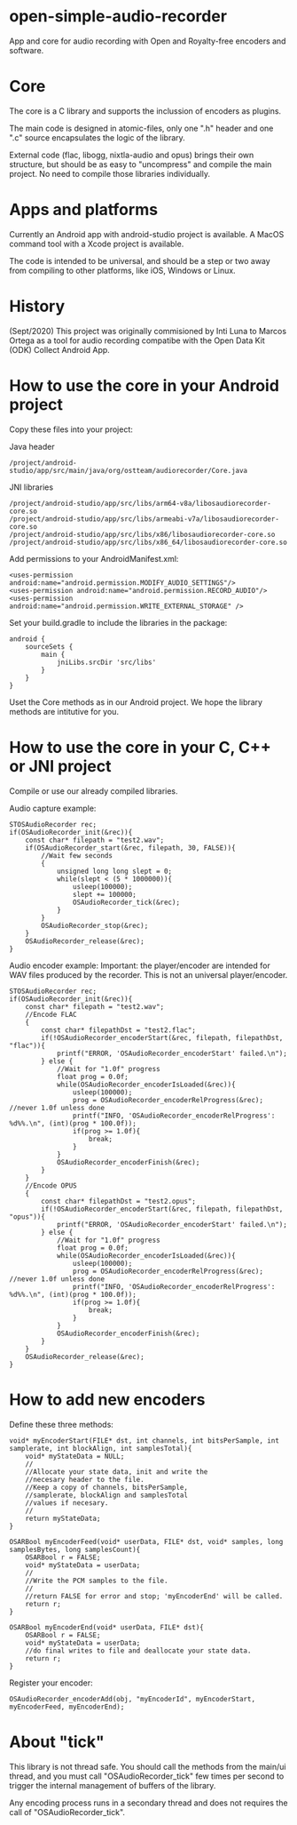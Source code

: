 # open-simple-audio-recorder
App and core for audio recording with Open and Royalty-free encoders and software.

# Core
The core is a C library and supports the inclussion of encoders as plugins.

The main code is designed in atomic-files, only one ".h" header and one ".c" source encapsulates the logic of the library.

External code (flac, libogg, nixtla-audio and opus) brings their own structure, but should be as easy to "uncompress" and compile the main project. No need to compile those libraries individually.

# Apps and platforms
Currently an Android app with android-studio project is available. A MacOS command tool with a Xcode project is available.

The code is intended to be universal, and should be a step or two away from compiling to other platforms, like iOS, Windows or Linux.

# History
(Sept/2020) This project was originally commisioned by Inti Luna to Marcos Ortega as a tool for audio recording compatibe with the Open Data Kit (ODK) Collect Android App.

# How to use the core in your Android project
Copy these files into your project:

Java header
```
/project/android-studio/app/src/main/java/org/ostteam/audiorecorder/Core.java
```


JNI libraries
```
/project/android-studio/app/src/libs/arm64-v8a/libosaudiorecorder-core.so
/project/android-studio/app/src/libs/armeabi-v7a/libosaudiorecorder-core.so
/project/android-studio/app/src/libs/x86/libosaudiorecorder-core.so
/project/android-studio/app/src/libs/x86_64/libosaudiorecorder-core.so
```


Add permissions to your AndroidManifest.xml:

```
<uses-permission android:name="android.permission.MODIFY_AUDIO_SETTINGS"/>
<uses-permission android:name="android.permission.RECORD_AUDIO"/>
<uses-permission android:name="android.permission.WRITE_EXTERNAL_STORAGE" />
```


Set your build.gradle to include the libraries in the package:

```
android {
    sourceSets {
        main {
            jniLibs.srcDir 'src/libs'
        }
    }
}
```


Uset the Core methods as in our Android project. We hope the library methods are intitutive for you.

# How to use the core in your C, C++ or JNI project

Compile or use our already compiled libraries.

Audio capture example:

```
STOSAudioRecorder rec;
if(OSAudioRecorder_init(&rec)){
	const char* filepath = "test2.wav";
	if(OSAudioRecorder_start(&rec, filepath, 30, FALSE)){
		//Wait few seconds
		{
			unsigned long long slept = 0;
			while(slept < (5 * 1000000)){
				usleep(100000);
				slept += 100000; 
				OSAudioRecorder_tick(&rec);
			}
		}
		OSAudioRecorder_stop(&rec);
	}
	OSAudioRecorder_release(&rec);
}
```


Audio encoder example:
Important: the player/encoder are intended for WAV files produced by the recorder. This is not an universal player/encoder.

```
STOSAudioRecorder rec;
if(OSAudioRecorder_init(&rec)){
	const char* filepath = "test2.wav";
	//Encode FLAC
	{
		const char* filepathDst = "test2.flac";
		if(!OSAudioRecorder_encoderStart(&rec, filepath, filepathDst, "flac")){
			printf("ERROR, 'OSAudioRecorder_encoderStart' failed.\n");
		} else {
			//Wait for "1.0f" progress
			float prog = 0.0f;
			while(OSAudioRecorder_encoderIsLoaded(&rec)){
				usleep(100000);
				prog = OSAudioRecorder_encoderRelProgress(&rec); //never 1.0f unless done
				printf("INFO, 'OSAudioRecorder_encoderRelProgress': %d%%.\n", (int)(prog * 100.0f));
				if(prog >= 1.0f){
					break;
				}
			}
			OSAudioRecorder_encoderFinish(&rec);
		}
	}
	//Encode OPUS
	{
		const char* filepathDst = "test2.opus";
		if(!OSAudioRecorder_encoderStart(&rec, filepath, filepathDst, "opus")){
			printf("ERROR, 'OSAudioRecorder_encoderStart' failed.\n");
		} else {
			//Wait for "1.0f" progress
			float prog = 0.0f;
			while(OSAudioRecorder_encoderIsLoaded(&rec)){
				usleep(100000);
				prog = OSAudioRecorder_encoderRelProgress(&rec); //never 1.0f unless done
				printf("INFO, 'OSAudioRecorder_encoderRelProgress': %d%%.\n", (int)(prog * 100.0f));
				if(prog >= 1.0f){
					break;
				}
			}
			OSAudioRecorder_encoderFinish(&rec);
		}
	}
	OSAudioRecorder_release(&rec);
}
```


# How to add new encoders

Define these three methods:

```
void* myEncoderStart(FILE* dst, int channels, int bitsPerSample, int samplerate, int blockAlign, int samplesTotal){
	void* myStateData = NULL;
	//
	//Allocate your state data, init and write the
	//necesary header to the file.
	//Keep a copy of channels, bitsPerSample,
	//samplerate, blockAlign and samplesTotal
	//values if necesary.
	//
	return myStateData;
}

OSARBool myEncoderFeed(void* userData, FILE* dst, void* samples, long samplesBytes, long samplesCount){
	OSARBool r = FALSE;
	void* myStateData = userData;
	//
	//Write the PCM samples to the file.
	//
	//return FALSE for error and stop; 'myEncoderEnd' will be called.
	return r; 
}

OSARBool myEncoderEnd(void* userData, FILE* dst){
	OSARBool r = FALSE;
	void* myStateData = userData;
	//do final writes to file and deallocate your state data.
	return r;
}
```

Register your encoder:

```
OSAudioRecorder_encoderAdd(obj, "myEncoderId", myEncoderStart, myEncoderFeed, myEncoderEnd);
```


# About "tick"

This library is not thread safe. You should call the methods from the main/ui thread, and you must call "OSAudioRecorder_tick" few times per second to trigger the internal management of buffers of the library.

Any encoding process runs in a secondary thread and does not requires the call of "OSAudioRecorder_tick".

